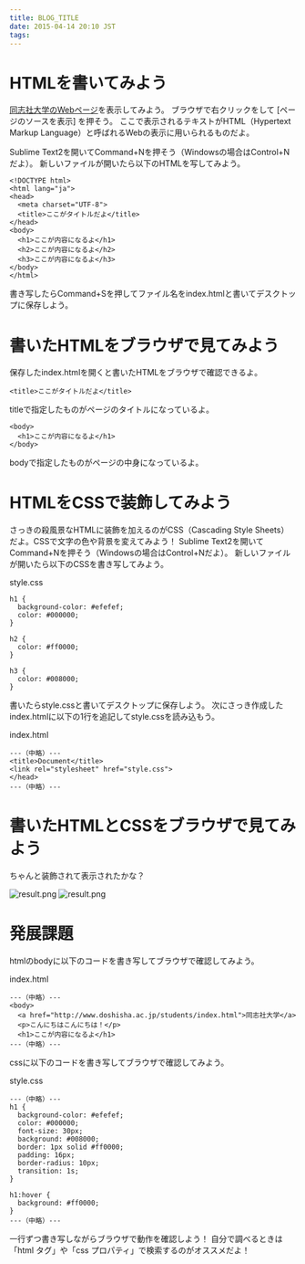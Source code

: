 ```yaml
---
title: BLOG_TITLE
date: 2015-04-14 20:10 JST
tags:
---
```


# HTMLを書いてみよう
[同志社大学のWebページ](http://www.doshisha.ac.jp/index.html)を表示してみよう。
ブラウザで右クリックをして [ページのソースを表示] を押そう。
ここで表示されるテキストがHTML（Hypertext Markup Language）と呼ばれるWebの表示に用いられるものだよ。

Sublime Text2を開いてCommand+Nを押そう（Windowsの場合はControl+Nだよ）。
新しいファイルが開いたら以下のHTMLを写してみよう。

```:html
<!DOCTYPE html>
<html lang="ja">
<head>
  <meta charset="UTF-8">
  <title>ここがタイトルだよ</title>
</head>
<body>
  <h1>ここが内容になるよ</h1>
  <h2>ここが内容になるよ</h2>
  <h3>ここが内容になるよ</h3>
</body>
</html>
```

書き写したらCommand+Sを押してファイル名をindex.htmlと書いてデスクトップに保存しよう。

# 書いたHTMLをブラウザで見てみよう
保存したindex.htmlを開くと書いたHTMLをブラウザで確認できるよ。

```:html
<title>ここがタイトルだよ</title>
```
titleで指定したものがページのタイトルになっているよ。

```:html
<body>
  <h1>ここが内容になるよ</h1>  
</body>
```

bodyで指定したものがページの中身になっているよ。

# HTMLをCSSで装飾してみよう
さっきの殺風景なHTMLに装飾を加えるのがCSS（Cascading Style Sheets）だよ。CSSで文字の色や背景を変えてみよう！
Sublime Text2を開いてCommand+Nを押そう（Windowsの場合はControl+Nだよ）。
新しいファイルが開いたら以下のCSSを書き写してみよう。

style.css
```:css
h1 {
  background-color: #efefef;
  color: #000000;
}

h2 {
  color: #ff0000;
}

h3 {
  color: #008000;
}
```

書いたらstyle.cssと書いてデスクトップに保存しよう。
次にさっき作成したindex.htmlに以下の1行を追記してstyle.cssを読み込もう。

index.html
```:html
---（中略）---
<title>Document</title>
<link rel="stylesheet" href="style.css">
</head>
---（中略）---
```

# 書いたHTMLとCSSをブラウザで見てみよう
ちゃんと装飾されて表示されたかな？

![result.png](/images/2015-04-14-new-html/result.png)
![result.png](hoge.png)

# 発展課題
htmlのbodyに以下のコードを書き写してブラウザで確認してみよう。

index.html
```:html
---（中略）---
<body>
  <a href="http://www.doshisha.ac.jp/students/index.html">同志社大学</a>
  <p>こんにちはこんにちは！</p>
  <h1>ここが内容になるよ</h1>
---（中略）---
```

cssに以下のコードを書き写してブラウザで確認してみよう。

style.css
```:css
---（中略）---
h1 {
  background-color: #efefef;
  color: #000000;
  font-size: 30px;
  background: #008000;
  border: 1px solid #ff0000;
  padding: 16px;
  border-radius: 10px;
  transition: 1s;
}

h1:hover {
  background: #ff0000;
}
---（中略）---
```

一行ずつ書き写しながらブラウザで動作を確認しよう！
自分で調べるときは「html タグ」や「css プロパティ」で検索するのがオススメだよ！
